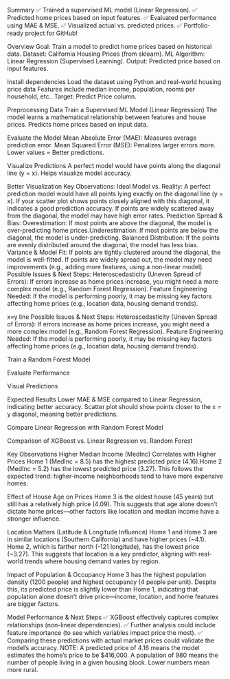 Summary
✅ Trained a supervised ML model (Linear Regression).​
✅ Predicted home prices based on input features.​
✅ Evaluated performance using MAE & MSE.​
✅ Visualized actual vs. predicted prices.​
✅ Portfolio-ready project for GitHub!

Overview
Goal: Train a model to predict home prices based on historical data.​
Dataset: California Housing Prices (from sklearn).​
ML Algorithm: Linear Regression (Supervised Learning).​
Output: Predicted price based on input features.​

Install dependencies
Load the dataset using Python and real-world housing price data
  Features include median income, population, rooms per household, etc..​
  Target: Predict Price column.

Preprocessing Data
Train a Supervised ML Model (Linear Regression)
  The model learns a mathematical relationship between features and house prices.​
  Predicts home prices based on input data.​

Evaluate the Model
  Mean Absolute Error (MAE): Measures average prediction error.​
  Mean Squared Error (MSE): Penalizes larger errors more.​
  Lower values = Better predictions.

Visualize Predictions
  A perfect model would have points along the diagonal line (y = x).​
  Helps visualize model accuracy.

Better Visualization
  Key Observations:​
    Ideal Model vs. Reality:​
      A perfect prediction model would have all points lying exactly on the diagonal line (y = x).​
      If your scatter plot shows points closely aligned with this diagonal, it indicates a good prediction accuracy.​
      If points are widely scattered away from the diagonal, the model may have high error rates.​
  Prediction Spread & Bias:​
    Overestimation: If most points are above the diagonal, the model is over-predicting home prices.​
    Underestimation: If most points are below the diagonal, the model is under-predicting.​
    Balanced Distribution: If the points are evenly distributed around the diagonal, the model has less bias.​
  Variance & Model Fit:​
    If points are tightly clustered around the diagonal, the model is well-fitted.​
    If points are widely spread out, the model may need improvements (e.g., adding more features, using a non-linear model).​
  Possible Issues & Next Steps:​
    Heteroscedasticity (Uneven Spread of Errors): If errors increase as home prices increase, you might need a more complex model (e.g., Random Forest Regression).​
    Feature Engineering Needed: If the model is performing poorly, it may be missing key factors affecting home prices (e.g., location data, housing demand trends).​

  x=y line
    Possible Issues & Next Steps:​
      Heteroscedasticity (Uneven Spread of Errors): If errors increase as home prices increase, you might need a more complex model (e.g., Random Forest Regression).​
      Feature Engineering Needed: If the model is performing poorly, it may be missing key factors affecting home prices (e.g., location data, housing demand trends).​

​Train a Random Forest Model

Evaluate Performance

Visual Predictions

Expected Results​
  Lower MAE & MSE compared to Linear Regression, indicating better accuracy.​
  Scatter plot should show points closer to the x = y diagonal, meaning better predictions.

Compare Linear Regression with Random Forest Model

Comparison of XGBoost vs. Linear Regression vs. Random Forest

Key Observations​
  Higher Median Income (MedInc) Correlates with Higher Prices​
  Home 1 (MedInc = 8.5) has the highest predicted price (4.16).​
  Home 2 (MedInc = 5.2) has the lowest predicted price (3.27).​
  This follows the expected trend: higher-income neighborhoods tend to have more expensive homes.​
  
Effect of House Age on Prices​
  Home 3 is the oldest house (45 years) but still has a relatively high price (4.09).​
  This suggests that age alone doesn’t dictate home prices—other factors like location and median income have a stronger influence.​
  
Location Matters (Latitude & Longitude Influence)​
  Home 1 and Home 3 are in similar locations (Southern California) and have higher prices (~4.1).​
  Home 2, which is farther north (-121 longitude), has the lowest price (~3.27).​
  This suggests that location is a key predictor, aligning with real-world trends where housing demand varies by region.​

Impact of Population & Occupancy​
  Home 3 has the highest population density (1200 people) and highest occupancy (4 people per unit).​
  Despite this, its predicted price is slightly lower than Home 1, indicating that population alone doesn’t drive price—income, location, and home features are bigger factors.​

Model Performance & Next Steps​
  ✅ XGBoost effectively captures complex relationships (non-linear dependencies).​
  ✅ Further analysis could include feature importance (to see which variables impact price the most).​
  ✅ Comparing these predictions with actual market prices could validate the model’s accuracy.​
NOTE: A predicted price of 4.16 means the model estimates the home’s price to be $416,000.​
A population of 980 means the number of people living in a given housing block. Lower numbers mean more rural.​
​
